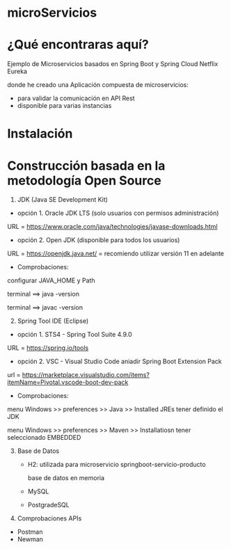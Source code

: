 # microServicios

# ¿Qué encontraras aquí?
Ejemplo de Microservicios basados en Spring Boot y Spring Cloud Netflix Eureka

donde he creado una Aplicación compuesta de microservicios:
-  para validar la comunicación en API Rest
- disponible para varias instancias

# Instalación
# Construcción basada en la metodología Open Source
1. JDK (Java SE Development Kit)
- opción 1. Oracle JDK LTS (solo usuarios con permisos administración)

URL = https://www.oracle.com/java/technologies/javase-downloads.html
- opción 2. Open JDK (disponible para todos los usuarios)

URL = https://openjdk.java.net/    = recomiendo utilizar versión 11 en adelante 
- Comprobaciones:

configurar JAVA_HOME y Path

terminal ==> java -version

terminal ==> javac -version


2. Spring Tool IDE (Eclipse) 
- opción 1. STS4 - Spring Tool Suite 4.9.0 

URL = https://spring.io/tools
- opción 2. VSC - Visual Studio Code
aniadir Spring Boot Extension Pack

url = https://marketplace.visualstudio.com/items?itemName=Pivotal.vscode-boot-dev-pack
- Comprobaciones:

menu Windows >> preferences >> Java >> Installed JREs
tener definido el JDK

menu Windows >> preferences >> Maven >> Installatiosn
tener seleccionado EMBEDDED

3. Base de Datos
    - H2: utilizada para microservicio springboot-servicio-producto

		base de datos en memoria
    - MySQL
    - PostgradeSQL

4. Comprobaciones APIs
- Postman
- Newman
